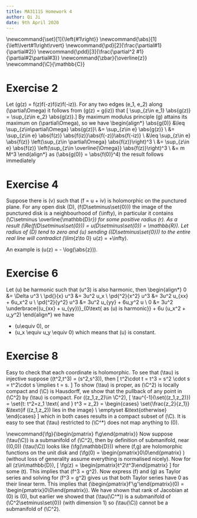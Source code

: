```yaml
---
title: MA3111S Homework 4
author: Qi Ji
date: 9th April 2020
---
```


\newcommand{\set}[1]{\left\{#1\right\}}
\newcommand{\abs}[1]{\left\lvert#1\right\rvert}
\newcommand{\pd}[2]{\frac{\partial#1}{\partial#2}}
\newcommand{\pdd}[3]{\frac{\partial^2 #1}{\partial#2\partial#3}}
\newcommand{\zbar}{\overline{z}}
\newcommand{\C}{\mathbb{C}}

# Exercise 2

Let \(g(z) = f(z)f(-z)f(iz)f(-iz)\).
For any two edges \(e_1, e_2\) along \(\partial\Omega\) it follows from \(g(z) = g(iz)\) that
\[ \sup_{z\in e_1} \abs{g(z)} = \sup_{z\in e_2} \abs{g(z)}.\]
By maximum modulus principle \(g\) attains its maximum on \(\partial\Omega\), so we have
\begin{align*}
\abs{g(0)} &\leq \sup_{z\in\partial\Omega} \abs{g(z)}\\
&= \sup_{z\in e} \abs{g(z)} \\
&= \sup_{z\in e} \abs{f(z)} \abs{f(iz)}\abs{f(-z)}\abs{f(-iz)} \\
&\leq \sup_{z\in e} \abs{f(z)} \left(\sup_{z\in \partial\Omega} \abs{f(z)}\right)^3 \\
&= \sup_{z\in e} \abs{f(z)} \left(\sup_{z\in \overline{\Omega}} \abs{f(z)}\right)^3 \\
&= m M^3
\end{align*}
as \(\abs{g(0)} = \abs{f(0)}^4\) the result follows immediately


# Exercise 4

Suppose there is \(v\) such that \(f = u + iv\) is holomorphic on the punctured plane.
For any open disk \(D\), \(f(D\setminus\set{0})\) the image of the punctured disk is a neighbourhood of \(\infty\),
in particular it contains \(\C\setminus \overline{\mathbb{D}_r}\) for some positive radius \(r\).
As a result \(\Re(f(D\setminus\set{0})) = u(D\setminus\set{0}) = \mathbb{R}\).
Let radius of \(D\) tend to zero and \(u\) sending \((D\setminus\set{0})\) to the entire real line will contradict \(\lim_{z\to 0} u(z) = +\infty\).

An example is \(u(z) = - \log(\abs{z})\).

# Exercise 6

Let \(u\) be harmonic such that \(u^3\) is also harmonic, then
\begin{align*}
0 &= \Delta u^3 \\
\pd{}{x} u^3 &= 3u^2 u_x \\
\pd{^2}{x^2} u^3 &= 3u^2 u_{xx} + 6u_x^2 u \\
\pd{^2}{y^2} u^3 &= 3u^2 u_{yy} + 6u_y^2 u \\
0 &= 3u^2 \underbrace{(u_{xx} + u_{yy})}_{0\text{ as \(u\) is harmonic}} + 6u (u_x^2 + u_y^2)
\end{align*}
we have

* \(u\equiv 0\), or
* \(u_x \equiv u_y \equiv 0\) which means that \(u\) is constant.

# Exercise 8

Easy to check that each coordinate is holomorphic.
To see that \(\tau\) is injective suppose \((t^2,t^3) = (s^2,s^3)\), then
\[ t^2\cdot t = t^3 = s^2 \cdot s = t^2\cdot s \implies t = s. \]
To show \(\tau\) is proper,
as \(\C^2\) is locally compact and \(\C\) is Hausdorff,
we show that the pullback of any point in \(\C^2\) by \(\tau\) is compact.
For \((z_1,z_2)\in \C^2\),
\[ \tau^{-1}(\set{(z_1,z_2)}) = \set{t: t^2=z_1 \text{ and } t^3 = z_2} =
\begin{cases}
\set{\frac{z_2}{z_1}} &\text{if \((z_1,z_2)\) lies in the image} \\
\emptyset &\text{otherwise}
\end{cases}
\]
which in both cases results in a compact subset of \(\C\).
It is easy to see that \(\tau\) restricted to \(\C^*\) does not map anything to \(0\).

\newcommand{\fg}{\begin{pmatrix} f\\g\end{pmatrix}}
Now suppose \(\tau(\C)\) is a submanifold of \(\C^2\),
then by definition of submanifold, near \((0,0)\) \(\tau(\C)\) looks like \(\fg(\mathbb{D})\) where \(f,g\) are holomorphic functions on the unit disk and
\(\fg(0) = \begin{pmatrix}0\\0\end{pmatrix} \)
(without loss of generality assume everything is normalised nicely).
Now for all \(z\in\mathbb{D}\),
\[ \fg(z) = \begin{pmatrix}t^2\\t^3\end{pmatrix} \] for some \(t\).
This implies that \(f^3 = g^2\).
Now express \(f\) and \(g\) as Taylor series and solving for \(f^3 = g^2\) gives us that
both Taylor series have 0 as their linear term.
This implies that \(\begin{pmatrix}f'\\g'\end{pmatrix}(0) = \begin{pmatrix}0\\0\end{pmatrix}\).
We have shown that rank of Jacobian at \(0\) is \(0\),
but earlier we showed that \(\tau(\C^*)\) is a submanifold of \(\C^2\setminus\set{0}\) (with dimension 1) so
\(\tau(\C)\) cannot be a submanifold of \(\C^2\).
